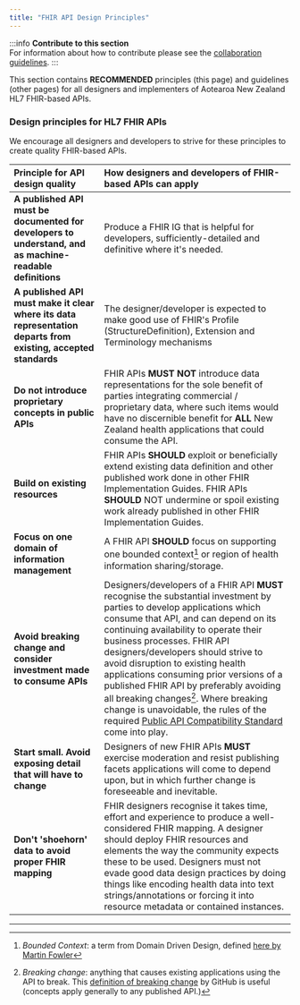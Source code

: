 ```yaml
---
title: "FHIR API Design Principles"
---
```




:::info
**Contribute to this section**  
For information about how to contribute please see the [collaboration guidelines](/community/introduction).
:::

This section contains **RECOMMENDED** principles (this page) and guidelines (other pages) for all designers and implementers of Aotearoa New Zealand HL7 FHIR-based APIs.

### Design principles for HL7 FHIR APIs

We encourage all designers and developers to strive for these principles to create quality FHIR-based APIs.

| Principle for API design quality  | How designers and developers of FHIR-based APIs can apply        |
| :-----------------------------------------------------  | :----------------------------------------------------- |  
| **A published API must be documented for developers to understand, and as machine-readable definitions**  | Produce a FHIR IG that is helpful for developers, sufficiently-detailed and definitive where it's needed.   |
| **A published API must make it clear where its data representation departs from existing, accepted standards**   |  The designer/developer is expected to make good use of FHIR's Profile (StructureDefinition), Extension and Terminology mechanisms |
| **Do not introduce proprietary concepts in public APIs**   |  FHIR APIs **MUST NOT** introduce data representations for the sole benefit of parties integrating commercial / proprietary data, where such items would have no discernible benefit for **ALL** New Zealand health applications that could consume the API. |
| **Build on existing resources**   |  FHIR APIs **SHOULD**  exploit or beneficially extend existing data definition and other published work done in other FHIR Implementation Guides.  FHIR APIs **SHOULD**  NOT undermine or spoil existing work already published in other FHIR Implementation Guides. |
| **Focus on one domain of information management**   |  A FHIR API **SHOULD**  focus on supporting one bounded context[^1] or region of health information sharing/storage. |
| **Avoid breaking change and consider investment made to consume APIs**   |  Designers/developers of a FHIR API **MUST** recognise the substantial investment by parties to develop applications which consume that API, and can depend on its continuing availability to operate their business processes.   FHIR API designers/developers should strive to avoid disruption to existing health applications consuming prior versions of a published FHIR API by preferably avoiding all breaking changes[^2].  Where breaking change is unavoidable, the rules of the required [Public API Compatibility Standard](../Standards/CompatibilityRules) come into play. |
| **Start small.  Avoid exposing detail that will have to change**   |  Designers of new FHIR APIs **MUST** exercise moderation and resist publishing facets applications will come to depend upon, but in which further change is foreseeable and inevitable. |
| **Don't 'shoehorn' data to avoid proper FHIR mapping** | FHIR designers recognise it takes time, effort and experience to produce a well-considered FHIR mapping.  A designer should deploy FHIR resources and elements the way the community expects these to be used.  Designers must not evade good data design practices by doing things like encoding health data into text strings/annotations or forcing it into resource metadata or contained instances. |

---

[^1]: *Bounded Context*: a term from Domain Driven Design, defined [here by Martin Fowler](https://martinfowler.com/bliki/BoundedContext.html)
[^2]: *Breaking change*: anything that causes existing applications using the API to break.  This [definition of breaking change](https://docs.github.com/en/rest/overview/breaking-changes?apiVersion=2022-11-28#about-breaking-changes-in-the-rest-api) by GitHub is useful (concepts apply generally to any published API.)
